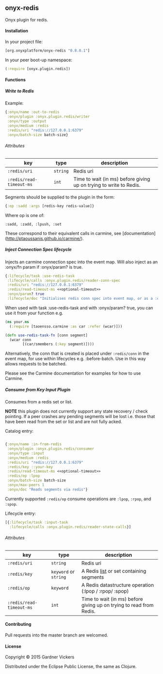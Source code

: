 ## onyx-redis

Onyx plugin for redis.

#### Installation

In your project file:

```clojure
[org.onyxplatform/onyx-redis "0.8.0.1"]
```

In your peer boot-up namespace:

```clojure
(:require [onyx.plugin.redis])
```

#### Functions

##### Write to Redis

Example:

```clojure
{:onyx/name :out-to-redis
 :onyx/plugin :onyx.plugin.redis/writer
 :onyx/type :output
 :onyx/medium :redis
 :redis/uri "redis://127.0.0.1:6379"
 :onyx/batch-size batch-size}
```

###### Attributes

|key                           | type                 | description
|------------------------------|----------------------|------------
|`:redis/uri`                  | `string`             | Redis uri
|`:redis/read-timeout-ms`      | `int`                | Time to wait (in ms) before giving up on trying to write to Redis.

Segments should be supplied to the plugin in the form:
```clojure
{:op :sadd :args [redis-key redis-value]}
```

Where op is one of:
```
:sadd, :zadd, :lpush, :set
```
These correspond to their equivalent calls in carmine, see [documentation] (http://ptaoussanis.github.io/carmine/).

##### Inject Connection Spec lifecycle

Injects an carmine connection spec into the event map. Will also inject as an :onyx/fn param if :onyx/param? is true.

```clojure
{:lifecycle/task :use-redis-task
 :lifecycle/calls :onyx.plugin.redis/reader-conn-spec
 :redis/uri "redis://127.0.0.1:6379"
 :redis/read-timeout-ms <<optional-timeout>>
 :onyx/param? true
 :lifecycle/doc "Initialises redis conn spec into event map, or as a :onyx.core/param"}
```

When used with task :use-redis-task and with :onyx/param? true, you can use it from your function e.g.

```clojure
(ns your.ns
  (:require [taoensso.carmine :as car :refer (wcar)]))

(defn use-redis-task-fn [conn segment]
  (wcar conn
        [(car/smembers (:key segment)])))
```

Alternatively, the conn that is created is placed under `:redis/conn` in the
event map, for use within lifecycles e.g. :before-batch. Use in this way allows
requests to be batched.

Please see the Carmine documentation for examples for how to use Carmine.

##### Consume from Key Input Plugin

Consumes from a redis set or list. 

**NOTE** this plugin does not currently support any state recovery / check
pointing. If a peer crashes any pending segments will be lost i.e. those that have been read
from the set or list and are not fully acked.

Catalog entry:

```clojure

{:onyx/name :in-from-redis
 :onyx/plugin :onyx.plugin.redis/consumer
 :onyx/type :input
 :onyx/medium :redis
 :redis/uri "redis://127.0.0.1:6379"
 :redis/key ::your-key
 :redis/read-timeout-ms <<optional-timeout>>
 :redis/op :lpop
 :onyx/batch-size batch-size
 :onyx/max-peers 1
 :onyx/doc "Reads segments via redis"}

```

Currently supported `:redis/op` consume operations are `:lpop`, `:rpop`, and `:spop`.

Lifecycle entry:

```clojure
[{:lifecycle/task :input-task
  :lifecycle/calls :onyx.plugin.redis/reader-state-calls}]
```

###### Attributes

|key                           | type                 | description
|------------------------------|----------------------|------------
|`:redis/uri`                  | `string`             | Redis uri
|`:redis/key`                  |`keyword` or `string` | A Redis [list](http://redis.io/topics/data-types) or set containing segments
|`:redis/op`                   |`keyword`             | A Redis datastructure operation (:lpop / :rpop/ :spop)
|`:redis/read-timeout-ms`      | `int`                | Time to wait (in ms) before giving up on trying to read from Redis.

#### Contributing

Pull requests into the master branch are welcomed.

#### License

Copyright © 2015 Gardner Vickers

Distributed under the Eclipse Public License, the same as Clojure.
